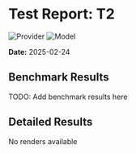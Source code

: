 # Test Report: T2
![Provider](https://img.shields.io/badge/provider-genai-brightgreen) ![Model](https://img.shields.io/badge/model-gemini--2.0--flash-blue)

**Date:** 2025-02-24
## Benchmark Results
TODO: Add benchmark results here

## Detailed Results
No renders available

